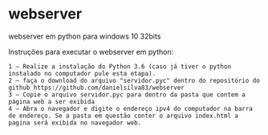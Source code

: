 # webserver

webserver em python para windows 10 32bits

Instruções para executar o webserver em python:

	1 – Realize a instalação do Python 3.6 (caso já tiver o python instalado no computador pule esta etapa).
	2 – faça o download do arquivo "servidor.pyc" dentro do repositório do github https://github.com/danielsilva83/webserver
	3 – Copie o arquivo servidor.pyc para dentro da pasta que contem a página web a ser exibida
	4 – Abra o navegador e digite o endereço ipv4 do computador na barra de endereço. Se a pasta em questão conter o arquivo index.html a pagina será exibida no navegador web.
